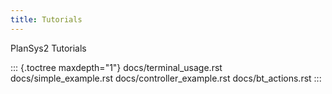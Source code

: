 ```yaml
---
title: Tutorials
---
```

PlanSys2 Tutorials

::: {.toctree maxdepth="1"}
docs/terminal_usage.rst docs/simple_example.rst docs/controller_example.rst docs/bt_actions.rst
:::
